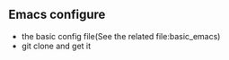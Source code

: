 ##  Emacs configure
* the basic config file(See the related file:basic_emacs)
* git clone and get it

